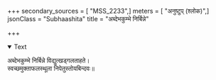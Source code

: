 +++
secondary_sources = [ "MSS_2233",]
meters = [ "अनुष्टुप् (श्लोक)",]
jsonClass = "Subhaashita"
title = "अब्देभकुम्भे निर्बिन्ने"

+++

<details open><summary>Text</summary>

अब्देभकुम्भे निर्बिन्ने विद्युत्खड्गलताहते।  
स्वच्छमुक्ताफलस्थूला निपेतुस्तोयबिन्दवः॥
</details>
